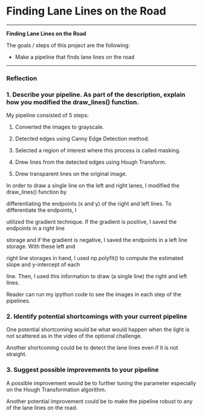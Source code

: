 # **Finding Lane Lines on the Road** 
---

**Finding Lane Lines on the Road**

The goals / steps of this project are the following:
* Make a pipeline that finds lane lines on the road

---

### Reflection

### 1. Describe your pipeline. As part of the description, explain how you modified the draw_lines() function.

My pipeline consisted of 5 steps:

1. Converted the images to grayscale.

2. Detected edges using Canny Edge Detection method.

3. Selected a region of interest where this process is called masking.

4. Drew lines from the detected edges using Hough Transform.

5. Drew transparent lines on the original image.


In order to draw a single line on the left and right lanes, I modified the draw_lines() function by 

differentiating the endpoints (x and y) of the right and left lines. To differentiate the endpoints, I 

utilized the gradient technique. If the gradient is positive, I saved the endpoints in a right line 

storage and if the gradient is negative, I saved the endpoints in a left line storage. With these left and 

right line storages in hand, I used np.polyfit() to compute the estimated slope and y-intercept of each 

line. Then, I used this information to draw (a single line) the right and left lines. 


Reader can run my ipython code to see the images in each step of the pipelines.


### 2. Identify potential shortcomings with your current pipeline


One potential shortcoming would be what would happen when the light is not scattered as in the video of the optional challenge.

Another shortcoming could be to detect the lane lines even if it is not straight.


### 3. Suggest possible improvements to your pipeline

A possible improvement would be to further tuning the parameter especially on the Hough Transformation algorithm.

Another potential improvement could be to make the pipeline robust to any of the lane lines on the road.
